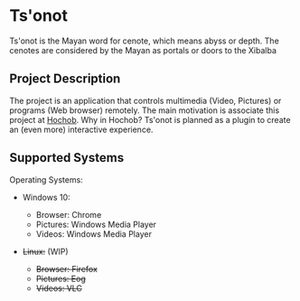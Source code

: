 # Ts'onot

Ts'onot is the Mayan word for cenote, which means abyss or depth. The cenotes are considered by the Mayan as portals or doors to the Xibalba

## Project Description

The project is an application that controls multimedia (Video, Pictures) or programs (Web browser) remotely. The main motivation is associate this project at [Hochob](https://github.com/hochob/hochob). Why in Hochob? Ts'onot is planned as a plugin to create an (even more) interactive experience.

## Supported Systems

Operating Systems:

* Windows 10:
  
  * Browser: Chrome
  * Pictures: Windows Media Player
  * Videos: Windows Media Player


* ~~Linux:~~ (WIP)

  * ~~Browser: Firefox~~
  * ~~Pictures: Eog~~
  * ~~Videos: VLC~~
  


